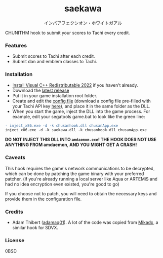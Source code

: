 <h1 align="center">saekawa</h1>

<p align="center">インパアフェクシオン・ホワイトガアル</p>

CHUNITHM hook to submit your scores to Tachi every credit.

### Features
- Submit scores to Tachi after each credit.
- Submit dan and emblem classes to Tachi.

### Installation
- [Install Visual C++ Redistributable 2022](https://github.com/abbodi1406/vcredist/releases/latest) if you haven't already.
- Download the [latest release](https://github.com/beerpiss/saekawa/releases/latest)
- Put it in your game installation root folder.
- Create and edit the [config file](https://github.com/beerpiss/saekawa/blob/trunk/res/saekawa.toml)
(download a config file pre-filled with your Tachi API key [here](https://kamai.tachi.ac/client-file-flow/CXSaekawa)),
and place it in the same folder as the DLL.
- When you start the game, inject the DLL into the game process. For example,
edit your segatools game.bat to look like the green line:
```diff
- inject_x86.exe -d -k chusanhook.dll chusanApp.exe
inject_x86.exe -d -k saekawa.dll -k chusanhook.dll chusanApp.exe
```

**DO NOT INJECT THIS DLL INTO `amdaemon.exe`! THE HOOK DOES NOT USE ANYTHING FROM amdaemon, AND YOU MIGHT GET A CRASH!**

### Caveats
This hook requires the game's network communications to be decrypted, which can be done
by patching the game binary with your preferred patcher. (if you're already running a local
server like Aqua or ARTEMiS and had no idea encryption even existed, you're good to go)

If you choose not to patch, you will need to obtain the necessary keys and provide them
in the configuration file.

### Credits
- Adam Thibert ([adamaq01](https://github.com/adamaq01)). A lot of the code was copied from
[Mikado](https://github.com/adamaq01/Mikado), a similar hook for SDVX.

### License
0BSD
